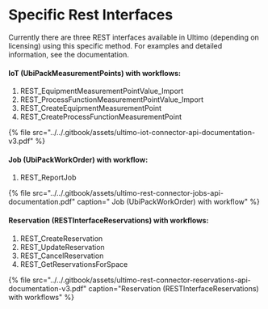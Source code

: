 # Specific Rest Interfaces

Currently there are three REST interfaces available in Ultimo \(depending on licensing\) using this specific method. For examples and detailed information, see the documentation.

#### **IoT \(UbiPackMeasurementPoints\) with workflows:**

1. REST\_EquipmentMeasurementPointValue\_Import
2. REST\_ProcessFunctionMeasurementPointValue\_Import
3. REST\_CreateEquipmentMeasurementPoint
4. REST\_CreateProcessFunctionMeasurementPoint

{% file src="../../.gitbook/assets/ultimo-iot-connector-api-documentation-v3.pdf" %}

#### **Job \(UbiPackWorkOrder\) with workflow:**

1. REST\_ReportJob

{% file src="../../.gitbook/assets/ultimo-rest-connector-jobs-api-documentation.pdf" caption=" Job \(UbiPackWorkOrder\) with workflow" %}

#### **Reservation \(RESTInterfaceReservations\) with workflows:**

1. REST\_CreateReservation
2. REST\_UpdateReservation
3. REST\_CancelReservation
4. REST\_GetReservationsForSpace

{% file src="../../.gitbook/assets/ultimo-rest-connector-reservations-api-documentation-v3.pdf" caption="Reservation \(RESTInterfaceReservations\) with workflows" %}

